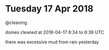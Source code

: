 # Tuesday 17 Apr 2018
@cleaning

domes cleaned at 2018-04-17 6:34 to 6:39 UTC

there was excessive mud from rain yesterday

